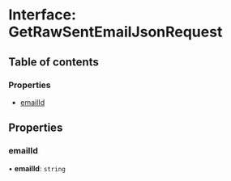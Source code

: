 # Interface: GetRawSentEmailJsonRequest

## Table of contents

### Properties

- [emailId](GetRawSentEmailJsonRequest.md#emailid)

## Properties

### emailId

• **emailId**: `string`
